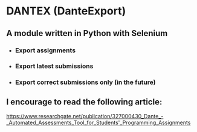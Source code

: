 # DANTEX (DanteExport)

## A module written in Python with Selenium
- ### Export assignments
- ### Export latest submissions
- ### Export correct submissions only (in the future)


## I encourage to read the following article: 
https://www.researchgate.net/publication/327000430_Dante_-_Automated_Assessments_Tool_for_Students'_Programming_Assignments